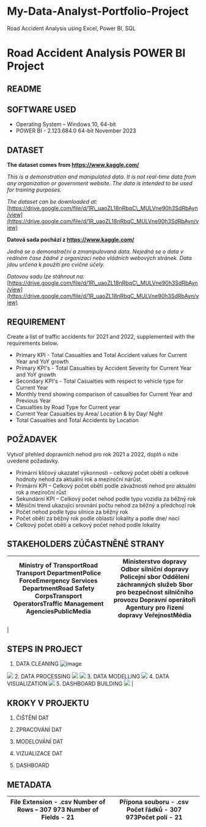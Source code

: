 # My-Data-Analyst-Portfolio-Project
Road Accident Analysis using Excel, Power BI, SQL

# Road Accident Analysis **POWER BI** Project

## **README**

## SOFTWARE USED

- Operating System – Windows 10, 64-bit
- POWER BI - 2.123.684.0 64-bit November 2023

## DATASET

**The dataset comes from https://www.kaggle.com/**

_This is a demonstration and manipulated data. It is not real-time data from any organization or government website. The data is intended to be used for training purposes._

_The dataset can be downloaded at:_ [https://drive.google.com/file/d/1R\_uaoZL18nRbqC\_MULVne90h3SdRbAyn/view](https://drive.google.com/file/d/1R_uaoZL18nRbqC_MULVne90h3SdRbAyn/view)

**Datová sada pochází z https://www.kaggle.com/**

_Jedná se o demonstrační a zmanipulovaná data. Nejedná se o data v reálném čase žádné z organizací nebo vládních webových stránek. Data jdou určena k použití pro cvičné účely._

_Datovou sadu lze stáhnout na:_[https://drive.google.com/file/d/1R\_uaoZL18nRbqC\_MULVne90h3SdRbAyn/view](https://drive.google.com/file/d/1R_uaoZL18nRbqC_MULVne90h3SdRbAyn/view)

## REQUIREMENT

Create a list of traffic accidents for 2021 and 2022, supplemented with the requirements below.

- Primary KPI - Total Casualties and Total Accident values for Current Year and YoY growth
- Primary KPI's - Total Casualties by Accident Severity for Current Year and YoY growth
- Secondary KPI's - Total Casualties with respect to vehicle type for Current Year
- Monthly trend showing comparison of casualties for Current Year and Previous Year
- Casualties by Road Type for Current year
- Current Year Casualties by Area/ Location & by Day/ Night
- Total Casualties and Total Accidents by Location

## POŽADAVEK

Vytvoř přehled dopravních nehod pro rok 2021 a 2022, doplň o níže uvedené požadavky.

- Primární klíčový ukazatel výkonnosti – celkový počet obětí a celkové hodnoty nehod za aktuální rok a meziroční nárůst.
- Primární KPI – Celkový počet obětí podle závažnosti nehod pro aktuální rok a meziroční růst
- Sekundární KPI – Celkový počet nehod podle typu vozidla za běžný rok
- Měsíční trend ukazující srovnání počtu nehod za běžný a předchozí rok
- Počet nehod podle typu silnice za běžný rok
- Počet obětí za běžný rok podle oblasti/ lokality a podle dne/ noci
- Celkový počet obětí a celkový počet nehod podle lokality

## STAKEHOLDERS                         ZÚČASTNĚNÉ STRANY

| Ministry of TransportRoad Transport DepartmentPolice ForceEmergency Services DepartmentRoad Safety CorpsTransport OperatorsTraffic Management AgenciesPublicMedia | Ministerstvo dopravy Odbor silniční dopravy Policejní sbor Oddělení záchranných služeb Sbor pro bezpečnost silničního provozu Dopravní operátoři Agentury pro řízení dopravy VeřejnostMédia |
| --- | --- |

|
## STEPS IN PROJECT


1. DATA CLEANING
 ![image](https://github.com/EduardPython/My-Data-Analyst-Portfolio-Project/assets/93093821/1ae02438-a53e-42f6-a9ce-312506764cd7)

 ![](RackMultipart20240211-1-ip6yyu_html_6f65e01fd43ef11d.png)
2. DATA PROCESSING
 ![](RackMultipart20240211-1-ip6yyu_html_49517995a3281a9c.png) ![](RackMultipart20240211-1-ip6yyu_html_3afed14048fe253c.png)
3. DATA MODELLING
 ![](RackMultipart20240211-1-ip6yyu_html_96c20e9b596562a1.png)
4. DATA VISUALIZATION
 ![](RackMultipart20240211-1-ip6yyu_html_21ae8aae0a41d5b6.png)
5. DASHBOARD BUILDING
 ![](RackMultipart20240211-1-ip6yyu_html_a7f7ff1207069817.png) |
## KROKY V PROJEKTU

 1. ČIŠTĚNÍ DAT



 2. ZPRACOVÁNÍ DAT



 3. MODELOVÁNÍ DAT




 4. VIZUALIZACE DAT



 5. DASHBOARD 


## METADATA

| File Extension - .csv Number of Rows – 307 973 Number of Fields - 21 | Přípona souboru - .csv Počet řádků - 307 973Počet polí - 21 |
| --- | --- |
